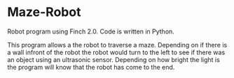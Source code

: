 # Maze-Robot

Robot program using Finch 2.0. Code is written in Python.

This program allows a the robot to traverse a maze. Depending on if there is a wall infront of the robot the robot would turn to the left to see if there was an object using an ultrasonic sensor. Depending on how bright the light is the program will know that the robot has come to the end.

